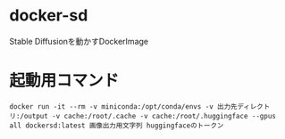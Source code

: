 # docker-sd
Stable Diffusionを動かすDockerImage

# 起動用コマンド

```shell
docker run -it --rm -v miniconda:/opt/conda/envs -v 出力先ディレクトリ:/output -v cache:/root/.cache -v cache:/root/.huggingface --gpus all dockersd:latest 画像出力用文字列 huggingfaceのトークン
```